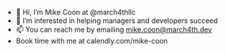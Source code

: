 - 👋 Hi, I’m Mike Coon at @march4thllc
- 👀 I’m interested in helping managers and developers succeed
- 📫 You can reach me by emailing mike.coon@march4th.dev
- Book time with me at calendly.com/mike-coon

